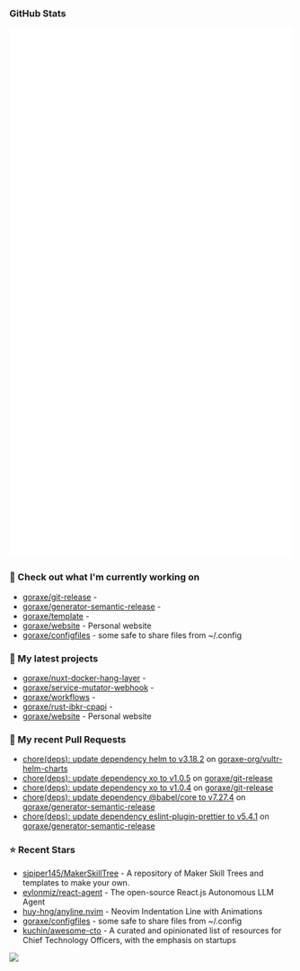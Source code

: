 
### GitHub Stats

<p align="left"><img src="https://raw.githubusercontent.com/goraxe/goraxe/main/github-metrics.svg" /></p>

### 👷 Check out what I'm currently working on

- [goraxe/git-release](https://github.com/goraxe/git-release) - 
- [goraxe/generator-semantic-release](https://github.com/goraxe/generator-semantic-release) - 
- [goraxe/template](https://github.com/goraxe/template) - 
- [goraxe/website](https://github.com/goraxe/website) - Personal website
- [goraxe/configfiles](https://github.com/goraxe/configfiles) - some safe to share files from ~/.config 
### 🌱 My latest projects

- [goraxe/nuxt-docker-hang-layer](https://github.com/goraxe/nuxt-docker-hang-layer) - 
- [goraxe/service-mutator-webhook](https://github.com/goraxe/service-mutator-webhook) - 
- [goraxe/workflows](https://github.com/goraxe/workflows) - 
- [goraxe/rust-ibkr-cpapi](https://github.com/goraxe/rust-ibkr-cpapi) - 
- [goraxe/website](https://github.com/goraxe/website) - Personal website
### 🔨 My recent Pull Requests

- [chore(deps): update dependency helm to v3.18.2](https://github.com/goraxe-org/vultr-helm-charts/pull/65) on [goraxe-org/vultr-helm-charts](https://github.com/goraxe-org/vultr-helm-charts)
- [chore(deps): update dependency xo to v1.0.5](https://github.com/goraxe/git-release/pull/136) on [goraxe/git-release](https://github.com/goraxe/git-release)
- [chore(deps): update dependency xo to v1.0.4](https://github.com/goraxe/git-release/pull/135) on [goraxe/git-release](https://github.com/goraxe/git-release)
- [chore(deps): update dependency @babel/core to v7.27.4](https://github.com/goraxe/generator-semantic-release/pull/221) on [goraxe/generator-semantic-release](https://github.com/goraxe/generator-semantic-release)
- [chore(deps): update dependency eslint-plugin-prettier to v5.4.1](https://github.com/goraxe/generator-semantic-release/pull/220) on [goraxe/generator-semantic-release](https://github.com/goraxe/generator-semantic-release)
### ⭐ Recent Stars

- [sjpiper145/MakerSkillTree](https://github.com/sjpiper145/MakerSkillTree) - A repository of Maker Skill Trees and templates to make your own.  
- [eylonmiz/react-agent](https://github.com/eylonmiz/react-agent) - The open-source React.js Autonomous LLM Agent
- [huy-hng/anyline.nvim](https://github.com/huy-hng/anyline.nvim) - Neovim Indentation Line with Animations
- [goraxe/configfiles](https://github.com/goraxe/configfiles) - some safe to share files from ~/.config 
- [kuchin/awesome-cto](https://github.com/kuchin/awesome-cto) - A curated and opinionated list of resources for Chief Technology Officers, with the emphasis on startups

![](https://komarev.com/ghpvc/?username=goraxe)
